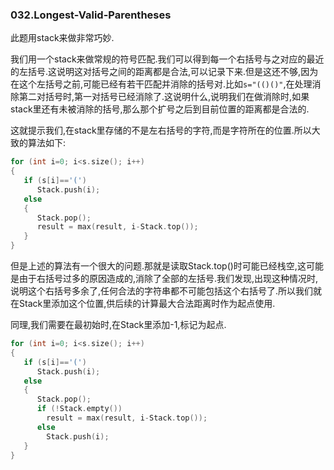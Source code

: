 ### 032.Longest-Valid-Parentheses

此题用stack来做非常巧妙.

我们用一个stack来做常规的符号匹配.我们可以得到每一个右括号与之对应的最近的左括号.这说明这对括号之间的距离都是合法,可以记录下来.但是这还不够,因为在这个左括号之前,可能已经有若干匹配并消除的括号对.比如```s="(()()"```,在处理消除第二对括号时,第一对括号已经消除了.这说明什么,说明我们在做消除时,如果stack里还有未被消除的括号,那么那个扩号之后到目前位置的距离都是合法的.

这就提示我们,在stack里存储的不是左右括号的字符,而是字符所在的位置.所以大致的算法如下:
```cpp
for (int i=0; i<s.size(); i++)
{
   if (s[i]=='(')
      Stack.push(i);
   else
   {
      Stack.pop();
      result = max(result, i-Stack.top());
   }
}
```
但是上述的算法有一个很大的问题.那就是读取Stack.top()时可能已经栈空,这可能是由于右括号过多的原因造成的,消除了全部的左括号.我们发现,出现这种情况时,说明这个右括号多余了,任何合法的字符串都不可能包括这个右括号了.所以我们就在Stack里添加这个位置,供后续的计算最大合法距离时作为起点使用.

同理,我们需要在最初始时,在Stack里添加-1,标记为起点.
```cpp
for (int i=0; i<s.size(); i++)
{
   if (s[i]=='(')
      Stack.push(i);
   else
   {
      Stack.pop();
      if (!Stack.empty())
        result = max(result, i-Stack.top());
      else
        Stack.push(i);
   }
}
```

